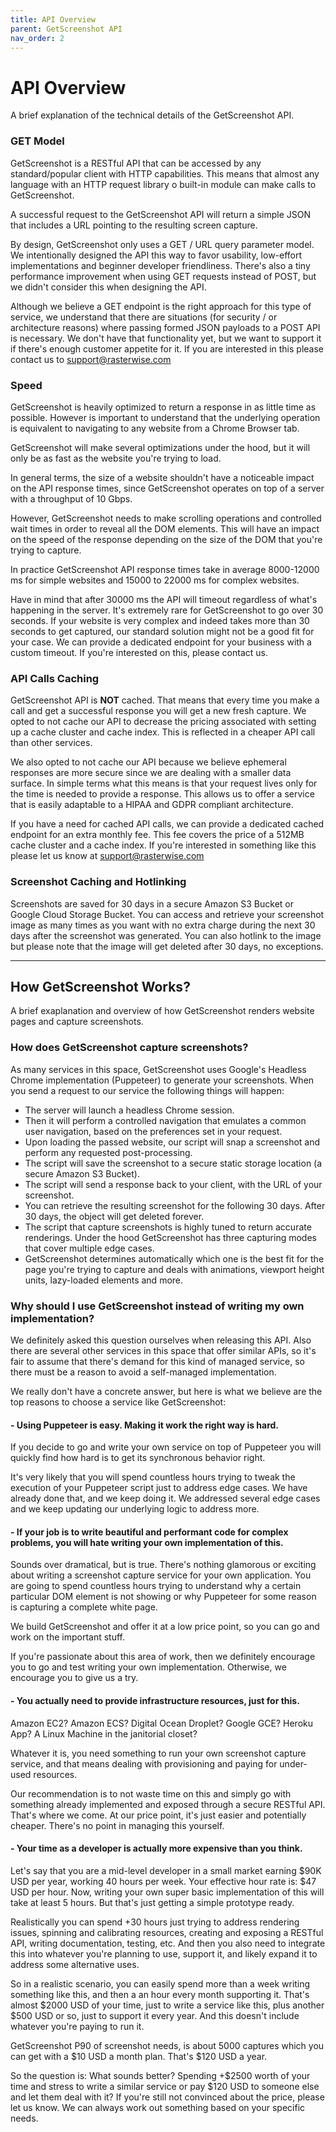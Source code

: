 ```yaml
---
title: API Overview
parent: GetScreenshot API
nav_order: 2
---
```


# API Overview

A brief explanation of the technical details of the GetScreenshot API.

### GET Model

GetScreenshot is a RESTful API that can be accessed by any standard/popular client with HTTP capabilities. This means that almost any language with an HTTP request library o built-in module can make calls to GetScreenshot.

A successful request to the GetScreenshot API will return a simple JSON that includes a URL pointing to the resulting screen capture.

By design, GetScreenshot only uses a GET / URL query parameter model. We intentionally designed the API this way to favor usability, low-effort implementations and beginner developer friendliness. There's also a tiny performance improvement when using GET requests instead of POST, but we didn't consider this when designing  the API.

Although we believe a GET endpoint is the right approach for this type of service, we understand that there are situations (for security / or architecture reasons) where passing formed JSON payloads to a POST API is necessary. We don't have that functionality yet, but we want to support it if there's enough customer appetite for it. If you are interested in this please contact us to support@rasterwise.com

### Speed

GetScreenshot is heavily optimized to return a response in as little time as possible. However is important to understand that the underlying operation is equivalent to navigating to any website from a Chrome Browser tab. 

GetScreenshot will make several optimizations under the hood, but it will only be as fast as the website you're trying to load.

In general terms, the size of a website shouldn't have a noticeable impact on the API response times, since GetScreenshot operates on top of a server with a throughput of 10 Gbps. 

However, GetScreenshot needs to make scrolling operations and controlled wait times in order to reveal all the DOM elements. This will have an impact on the speed of the response depending on the size of the DOM that you're trying to capture.

In practice GetScreenshot API response times take in average 8000-12000 ms for simple websites and 15000 to 22000 ms for complex websites.

Have in mind that after 30000 ms the API will timeout regardless of what's happening in the server. It's extremely rare for GetScreenshot to go over 30 seconds. If your website is very complex and indeed takes more than 30 seconds to get captured, our standard solution might not be a good fit for your case. 
We can provide a dedicated endpoint for your business with a custom timeout. If you're interested on this, please contact us.

### API Calls Caching

GetScreenshot API is **NOT** cached. That means that every time you make a call and get a successful response you will get a new fresh capture. We opted to not cache our API to decrease the pricing associated with setting up a cache cluster and cache index. This is reflected in a cheaper API call than other services.

We also opted to not cache our API because we believe ephemeral responses are more secure since we are dealing with a smaller data surface. 
In simple terms what this means is that your request lives only for the time is needed to provide a response. This allows us to offer a service that is easily adaptable to a HIPAA and GDPR compliant architecture.

If you have a need for cached API calls, we can provide a dedicated cached endpoint for an extra monthly fee. This fee covers the price of a 512MB cache cluster and a cache index. If you're interested in something like this please let us know at support@rasterwise.com


### Screenshot Caching and Hotlinking

Screenshots are saved for 30 days in a secure Amazon S3 Bucket or Google Cloud Storage Bucket. You can access and retrieve your screenshot image as many times as you want with no extra charge during the next 30 days after the screenshot was generated. You can also hotlink to the image but please note that the image will get deleted after 30 days, no exceptions. 

<hr>


## How GetScreenshot Works?

A brief exaplanation and overview of how GetScreenshot renders website pages and capture screenshots.

### How does GetScreenshot capture screenshots?
As many services in this space, GetScreenshot uses Google's Headless Chrome implementation (Puppeteer) to generate your screenshots. 
When you send a request to our service the following things will happen:

- The server will launch a headless Chrome session.
- Then  it will perform a controlled navigation that emulates a common user navigation, based on the preferences set in your request.
- Upon loading the passed website, our script will snap a screenshot and perform any requested post-processing.
- The script will save the screenshot to a secure static storage location (a secure Amazon S3 Bucket).
- The script will send a response back to your client, with the URL of your screenshot.
- You can retrieve the resulting screenshot for the following 30 days. After 30 days, the object will get deleted forever.
- The script that capture screenshots is highly tuned to return accurate renderings. Under the hood GetScreenshot has three capturing modes that cover multiple edge cases. 
- GetScreenshot determines automatically which one is the best fit for the page you're trying to capture and deals with animations, viewport height units, lazy-loaded elements and more.

### Why should I use GetScreenshot instead of writing my own implementation?
We definitely asked this question ourselves when releasing this API. Also there are several other services in this space that offer similar APIs, so it's fair to assume that there's demand for this kind of managed service, so there must be a reason to avoid a self-managed implementation.

We really don't have a concrete answer, but here is what we believe are the top reasons to choose a service like GetScreenshot:

#### - Using Puppeteer is easy. Making it work the right way is hard.

If you decide to go and write your own service on top of Puppeteer you will quickly find how hard is to get its synchronous behavior right. 

It's very likely that you will spend countless hours trying to tweak the execution of your Puppeteer script just to address edge cases. We have already done that, and we keep doing it. We addressed several edge cases and we keep updating our underlying logic to address more.

#### - If your job is to write beautiful and performant code for complex problems, you will hate writing your own implementation of this. 

Sounds over dramatical, but is true. There's nothing glamorous or exciting about writing a screenshot capture service for your own application. You are going to spend countless hours trying to understand why a certain particular DOM element is not showing or why Puppeteer for some reason is capturing a complete white page.

We build GetScreenshot and offer it at a low price point, so you can go and work on the important stuff. 

If you're passionate about this area of work, then we definitely encourage you to go and test writing your own implementation. Otherwise, we encourage you to give us a try.

#### - You actually need to provide infrastructure resources, just for this.

Amazon EC2? Amazon ECS? Digital Ocean Droplet? Google GCE? Heroku App? A Linux Machine in the janitorial closet? 

Whatever it is, you need something to run your own screenshot capture service, and that means dealing with provisioning and paying for under-used resources.

Our recommendation is to not waste time on this and simply go with something already implemented and exposed through a secure RESTful API. That's where we come. At our price point, it's just easier and potentially cheaper. There's no point in managing this yourself.

#### - Your time as a developer is actually more expensive than you think.

Let's say that you are a mid-level developer in a small market earning $90K USD per year, working 40 hours per week. Your effective hour rate is: $47 USD per hour. 
Now, writing your own super basic implementation of this will take at least 5 hours. But that's just getting a simple prototype ready. 

Realistically you can spend +30 hours just trying to address rendering issues, spinning and calibrating resources, creating and exposing a RESTful API, writing documentation, testing, etc. And then you also need to integrate this into whatever you're planning to use, support it, and likely expand it to address some alternative uses. 

So in a realistic scenario, you can easily spend more than a week writing something like this, and then a an hour every month supporting it. That's almost $2000 USD of your time, just to write a service like this, plus another $500 USD or so, just to support it every year. And this doesn't include whatever you're paying to run it.

GetScreenshot P90 of screenshot needs, is about 5000 captures which you can get with a $10 USD a month plan. That's $120 USD a year.

So the question is: What sounds better? Spending +$2500 worth of your time and stress to write a similar service or pay $120 USD to someone else and let them deal with it?
If you're still not convinced about the price, please let us know. We can always work out something based on your specific needs.
